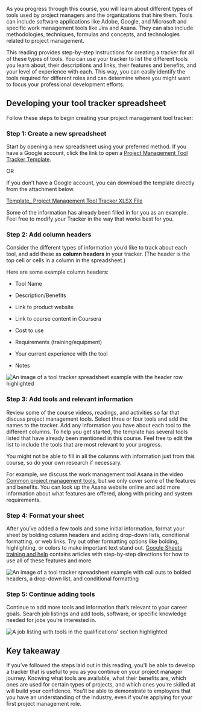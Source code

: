 As you progress through this course, you will learn about different types of tools used by project managers and the organizations that hire them. Tools can include software applications like Adobe, Google, and Microsoft and specific work management tools like Jira and Asana. They can also include methodologies, techniques, formulas and concepts, and technologies related to project management. 

This reading provides step-by-step instructions for creating a tracker for all of these types of tools. You can use your tracker to list the different tools you learn about, their descriptions and links, their features and benefits, and your level of experience with each. This way, you can easily identify the tools required for different roles and can determine where you might want to focus your professional development efforts.

## **Developing your tool tracker spreadsheet**

Follow these steps to begin creating your project management tool tracker:

### **Step 1: Create a new spreadsheet**

Start by opening a new spreadsheet using your preferred method. If you have a Google account, click the link to open a [Project Management Tool Tracker Template](https://docs.google.com/spreadsheets/d/1HyBhk8e1w7N_MIlLBvFtPTOy4-I_6Ig_MA1nd5LqYQE/template/preview?resourcekey=0-_cR_r4OEpzHxfJzpCEUNrQ#gid=0).

OR

If you don’t have a Google account, you can download the template directly from the attachment below.

[Template_ Project Management Tool Tracker XLSX File](https://d3c33hcgiwev3.cloudfront.net/-k5dsrlpSEahT5ztV6G8hw_4a74ab69afad4673b80c18bf1612b6f1_Template_-Project-Management-Tool-Tracker.xlsx?Expires=1715299200&Signature=SIDetDrxK12Qyx-C2VNaC8GQK0wvKHB4B2EZu4vjEJSbobE9v7fQG3ljGF3OU9Wku3KZeFdhZNABQsTGKLZmeSC6AGKCqjGdwIisjZtrLuJ1TFuy1u2TeDTM0HgTqBg5hmYs~wsu0iTtczzIGRJ6ddwrm1WH0d7BfKFAAYbeoEg_&Key-Pair-Id=APKAJLTNE6QMUY6HBC5A)

Some of the information has already been filled in for you as an example. Feel free to modify your Tracker in the way that works best for you.

### **Step 2: Add column headers**

Consider the different types of information you’d like to track about each tool, and add these as **column headers** in your tracker. (The header is the top cell or cells in a column in the spreadsheet.)

Here are some example column headers:

- Tool Name
    
- Description/Benefits
    
- Link to product website
    
- Link to course content in Coursera
    
- Cost to use
    
- Requirements (training/equipment)
    
- Your current experience with the tool 
    
- Notes
    

![An image of a tool tracker spreadsheet example with the header row highlighted](https://d3c33hcgiwev3.cloudfront.net/imageAssetProxy.v1/K1VZr4zDTImVWa-MwyyJ9A_df63e80421664d69aafc419889e70bf1_tooltracker1.png?expiry=1715299200000&hmac=yhxVCUCzb145aJhbvQYBPUWAlIlkIgtWGz7AcdQnQeU)

### **Step 3: Add tools and relevant information**

Review some of the course videos, readings, and activities so far that discuss project management tools. Select three or four tools and add the names to the tracker. Add any information you have about each tool to the different columns. To help you get started, the template has several tools listed that have already been mentioned in this course. Feel free to edit the list to include the tools that are most relevant to your progress.

You might not be able to fill in all the columns with information just from this course, so do your own research if necessary.

For example, we discuss the work management tool Asana in the video [Common project management tools](https://www.coursera.org/learn/project-initiation-google/lecture/T12Jz/common-project-management-tools), but we only cover some of the features and benefits. You can look up the Asana website online and add more information about what features are offered, along with pricing and system requirements.

### **Step 4: Format your sheet**

After you’ve added a few tools and some initial information, format your sheet by bolding column headers and adding drop-down lists, conditional formatting, or web links. Try out other formatting options like bolding, highlighting, or colors to make important text stand out. [Google Sheets training and help](https://support.google.com/a/users/answer/9282959#zippy=) contains articles with step-by-step directions for how to use all of these features and more.

![An image of a tool tracker spreadsheet example with call outs to bolded headers, a drop-down list, and conditional formatting](https://d3c33hcgiwev3.cloudfront.net/imageAssetProxy.v1/Mp1zhbeFQ4mdc4W3hSOJlw_05e82bc71f8d42a2bdf48a7674a536f1_tooltracker2.png?expiry=1715299200000&hmac=89uL6pTIMn2H9Snoye7QTxspqNlHRdJKT16dFbcCzrI)

### **Step 5: Continue adding tools**

Continue to add more tools and information that’s relevant to your career goals. Search job listings and add tools, software, or specific knowledge needed for jobs you’re interested in. 

![A job listing with tools in the qualifications' section highlighted](https://d3c33hcgiwev3.cloudfront.net/imageAssetProxy.v1/rUo_46UUQPCKP-OlFPDwXA_f0fbcf80dfb74901bd67ead0f1a3e7f1_joblistings.png?expiry=1715299200000&hmac=ol296u9ZpdZN05Eb3vWv4PNX7FYNkjFJ_h0yVOPJhuE)

## **Key takeaway**

If you’ve followed the steps laid out in this reading, you'll be able to develop a tracker that is useful to you as you continue on your project manager journey. Knowing what tools are available, what their benefits are, which ones are used for certain types of projects, and which ones you're skilled at will build your confidence. You'll be able to demonstrate to employers that you have an understanding of the industry, even if you're applying for your first project management role.